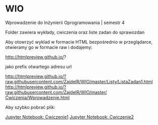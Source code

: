# WIO
Wprowadzenie do Inżynierii Oprogramowania | semestr 4

Folder zawiera wykłady, cwiczenia oraz liste zadan do sprawozdan

Aby otowrzyć wyklad w formacie HTML bezpośrednio w przeglądarce, otwieramy go w formacie raw i dodajemy:

http://htmlpreview.github.io/?

jako prefix otwartego adresu url


http://htmlpreview.github.io/?raw.githubusercontent.com/ZajdelR/WIO/master/Listy/ListaZadan1.html
http://htmlpreview.github.io/?raw.githubusercontent.com/ZajdelR/WIO/master/Ćwiczenia/Wprowadzenie.html


Aby szybko pobrać plik:

<a href="https://raw.githubusercontent.com/ZajdelR/WIO/master/Ćwiczenia/Cwiczenie1.ipynb" download>Jupyter Notebook: Cwiczenie1</a>
<a href="https://raw.githubusercontent.com/ZajdelR/WIO/master/Ćwiczenia/Cwiczenie2.ipynb" download>Jupyter Notebook: Cwiczenie2</a>
